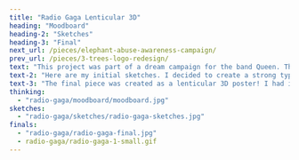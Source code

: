 ```yaml
---
title: "Radio Gaga Lenticular 3D"
heading: "Moodboard"
heading-2: "Sketches"
heading-3: "Final"
next_url: /pieces/elephant-abuse-awareness-campaign/
prev_url: /pieces/3-trees-logo-redesign/
text: "This project was part of a dream campaign for the band Queen. The goal of this project was to capture the electric feel that Freddie Mercury invoked when he performed one of his many famous hits “Radio Gaga” at Live Aid in 1985. Below is an inspirational moodboard I created for this project."
text-2: "Here are my initial sketches. I decided to create a strong typographic piece with lyrics from the song, shaping into the fist Freddie makes when he performed this song to a live audience."
text-3: "The final piece was created as a lenticular 3D poster! I had initially tried to manually create this lenticular piece in Photoshop... which turned out to be terribly complicated. Lenticular artwork is not widely used, and there was minimal  online help to create such a piece. Local print shops didn't have the equipment or much knowledge on the subject, so I contacted a Quebec print shop called Alteraction who did offer lenticular printing. The photos taken for the looping GIF below were taken be my talented photographer and Graphic Designer friend Annika Cayanga. The final poster turned out awesome and is currently hanging up in my apartment livingroom."
thinking:
  - "radio-gaga/moodboard/moodboard.jpg"
sketches:
  - "radio-gaga/sketches/radio-gaga-sketches.jpg"
finals:
  - "radio-gaga/radio-gaga-final.jpg"
  - radio-gaga/radio-gaga-1-small.gif
---
```

